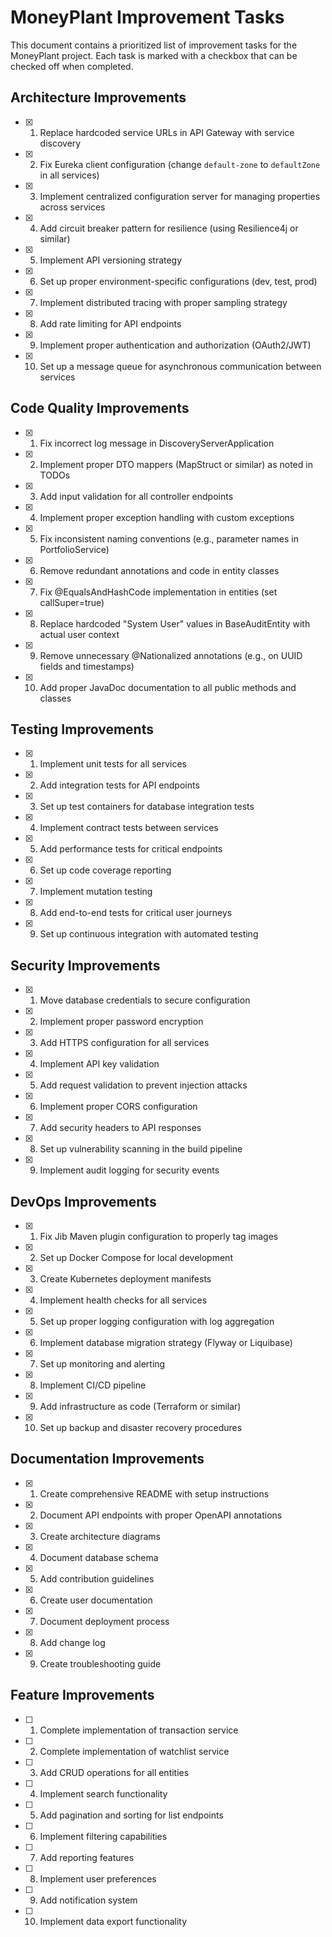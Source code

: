 # MoneyPlant Improvement Tasks

This document contains a prioritized list of improvement tasks for the MoneyPlant project. Each task is marked with a checkbox that can be checked off when completed.

## Architecture Improvements

- [x] 1. Replace hardcoded service URLs in API Gateway with service discovery
- [x] 2. Fix Eureka client configuration (change `default-zone` to `defaultZone` in all services)
- [x] 3. Implement centralized configuration server for managing properties across services
- [x] 4. Add circuit breaker pattern for resilience (using Resilience4j or similar)
- [x] 5. Implement API versioning strategy
- [x] 6. Set up proper environment-specific configurations (dev, test, prod)
- [x] 7. Implement distributed tracing with proper sampling strategy
- [x] 8. Add rate limiting for API endpoints
- [x] 9. Implement proper authentication and authorization (OAuth2/JWT)
- [x] 10. Set up a message queue for asynchronous communication between services

## Code Quality Improvements

- [x] 1. Fix incorrect log message in DiscoveryServerApplication
- [x] 2. Implement proper DTO mappers (MapStruct or similar) as noted in TODOs
- [x] 3. Add input validation for all controller endpoints
- [x] 4. Implement proper exception handling with custom exceptions
- [x] 5. Fix inconsistent naming conventions (e.g., parameter names in PortfolioService)
- [x] 6. Remove redundant annotations and code in entity classes
- [x] 7. Fix @EqualsAndHashCode implementation in entities (set callSuper=true)
- [x] 8. Replace hardcoded "System User" values in BaseAuditEntity with actual user context
- [x] 9. Remove unnecessary @Nationalized annotations (e.g., on UUID fields and timestamps)
- [x] 10. Add proper JavaDoc documentation to all public methods and classes

## Testing Improvements

- [x] 1. Implement unit tests for all services
- [x] 2. Add integration tests for API endpoints
- [x] 3. Set up test containers for database integration tests
- [x] 4. Implement contract tests between services
- [x] 5. Add performance tests for critical endpoints
- [x] 6. Set up code coverage reporting
- [x] 7. Implement mutation testing
- [x] 8. Add end-to-end tests for critical user journeys
- [x] 9. Set up continuous integration with automated testing

## Security Improvements

- [x] 1. Move database credentials to secure configuration
- [x] 2. Implement proper password encryption
- [x] 3. Add HTTPS configuration for all services
- [x] 4. Implement API key validation
- [x] 5. Add request validation to prevent injection attacks
- [x] 6. Implement proper CORS configuration
- [x] 7. Add security headers to API responses
- [x] 8. Set up vulnerability scanning in the build pipeline
- [x] 9. Implement audit logging for security events

## DevOps Improvements

- [x] 1. Fix Jib Maven plugin configuration to properly tag images
- [x] 2. Set up Docker Compose for local development
- [x] 3. Create Kubernetes deployment manifests
- [x] 4. Implement health checks for all services
- [x] 5. Set up proper logging configuration with log aggregation
- [x] 6. Implement database migration strategy (Flyway or Liquibase)
- [x] 7. Set up monitoring and alerting
- [x] 8. Implement CI/CD pipeline
- [x] 9. Add infrastructure as code (Terraform or similar)
- [x] 10. Set up backup and disaster recovery procedures

## Documentation Improvements

- [x] 1. Create comprehensive README with setup instructions
- [x] 2. Document API endpoints with proper OpenAPI annotations
- [x] 3. Create architecture diagrams
- [x] 4. Document database schema
- [x] 5. Add contribution guidelines
- [x] 6. Create user documentation
- [x] 7. Document deployment process
- [x] 8. Add change log
- [x] 9. Create troubleshooting guide

## Feature Improvements

- [ ] 1. Complete implementation of transaction service
- [ ] 2. Complete implementation of watchlist service
- [ ] 3. Add CRUD operations for all entities
- [ ] 4. Implement search functionality
- [ ] 5. Add pagination and sorting for list endpoints
- [ ] 6. Implement filtering capabilities
- [ ] 7. Add reporting features
- [ ] 8. Implement user preferences
- [ ] 9. Add notification system
- [ ] 10. Implement data export functionality
